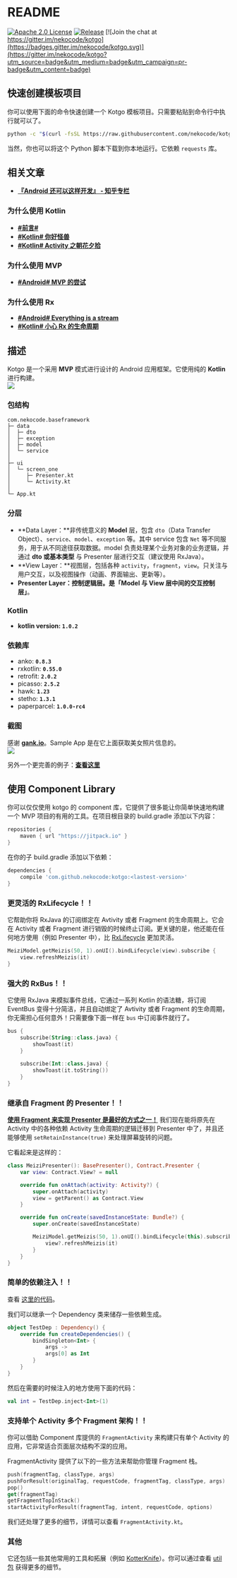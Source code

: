 # README

[![Apache 2.0 License](https://img.shields.io/badge/license-Apache%202.0-blue.svg?style=flat)](http://www.apache.org/licenses/LICENSE-2.0.html) [![Release](https://jitpack.io/v/nekocode/kotgo.svg)](https://jitpack.io/#nekocode/kotgo) [![Join the chat at https://gitter.im/nekocode/kotgo](https://badges.gitter.im/nekocode/kotgo.svg)](https://gitter.im/nekocode/kotgo?utm_source=badge&utm_medium=badge&utm_campaign=pr-badge&utm_content=badge)

## 快速创建模板项目
你可以使用下面的命令快速创建一个 Kotgo 模板项目。只需要粘贴到命令行中执行就可以了。
```bash
python -c "$(curl -fsSL https://raw.githubusercontent.com/nekocode/kotgo/master/project_creator.py)"
```
当然，你也可以将这个 Python 脚本下载到你本地运行。它依赖 `requests` 库。

## 相关文章
- [**『Android 还可以这样开发』 - 知乎专栏**](http://zhuanlan.zhihu.com/kotandroid)  

### 为什么使用 Kotlin
- [**#前言#**](http://zhuanlan.zhihu.com/kotandroid/20313799)
- [**#Kotlin# 你好怪兽**](http://zhuanlan.zhihu.com/kotandroid/20314409)
- [**#Kotlin# Activity 之朝花夕拾**](http://zhuanlan.zhihu.com/kotandroid/20349241)

### 为什么使用 MVP
- [**#Android# MVP 的尝试**](http://zhuanlan.zhihu.com/kotandroid/20358928)

### 为什么使用 Rx
- [**#Android# Everything is a stream**](http://zhuanlan.zhihu.com/kotandroid/20498267)
- [**#Kotlin# 小心 Rx 的生命周期**](http://zhuanlan.zhihu.com/kotandroid/20514727)


## 描述
Kotgo 是一个采用 **MVP** 模式进行设计的 Android 应用框架。它使用纯的 **Kotlin** 进行构建。  
![](art/layer.png)

### 包结构
```
com.nekocode.baseframework
├─ data
│  ├─ dto
│  ├─ exception
│  ├─ model
│  └─ service
│ 
├─ ui
│  └─ screen_one
│     ├─ Presenter.kt
│     └─ Activity.kt
│
└─ App.kt
```

### 分层
- **Data Layer：**非传统意义的 **Model** 层，包含 `dto`（Data Transfer Object）、`service`、`model`、`exception` 等。其中 service 包含 `Net` 等不同服务，用于从不同途径获取数据。model 负责处理某个业务对象的业务逻辑，并通过 **dto 或基本类型** 与 Presenter 层进行交互（建议使用 RxJava）。
- **View Layer：**视图层，包括各种 `activity`，`fragment`，`view`。只关注与用户交互，以及视图操作（动画、界面输出、更新等）。
- **Presenter Layer：**控制逻辑层。是**「Model 与 View 层中间的交互控制层」**。

### Kotlin
- **kotlin version: `1.0.2`**

### 依赖库
- anko: **`0.8.3`**
- rxkotlin: **`0.55.0`**
- retrofit: **`2.0.2`**
- picasso: **`2.5.2`**
- hawk: **`1.23`**
- stetho: **`1.3.1`**
- paperparcel: **`1.0.0-rc4`**

### 截图
感谢 **[gank.io](http://gank.io/)**。Sample App 是在它上面获取美女照片信息的。  
![](art/screenshot.png)

另外一个更完善的例子：**[查看这里](https://github.com/nekocode/murmur)**

## 使用 Component Library
你可以仅仅使用 kotgo 的 component 库，它提供了很多能让你简单快速地构建一个 MVP 项目的有用的工具。在项目根目录的 build.gradle 添加以下内容：
```gradle
repositories {
    maven { url "https://jitpack.io" }
}
```

在你的子 build.gradle 添加以下依赖：
```gradle
dependencies {
    compile 'com.github.nekocode:kotgo:<lastest-version>'
}
```

### 更灵活的 RxLifecycle！！
它帮助你将 RxJava 的订阅绑定在 Avtivity 或者 Fragment 的生命周期上。它会在 Activity 或者 Fragment 进行销毁的时候终止订阅。更关键的是，他还能在任何地方使用（例如 Presenter 中），比 [RxLifecycle](https://github.com/trello/RxLifecycle) 更加灵活。  
```kotlin
MeiziModel.getMeizis(50, 1).onUI().bindLifecycle(view).subscribe {
    view.refreshMeizis(it)
}
```

### 强大的 RxBus！！
它使用 RxJava 来模拟事件总线，它通过一系列 Kotlin 的语法糖，将订阅 EventBus 变得十分简洁，并且自动绑定了 Avtivity 或者 Fragment 的生命周期，你无需担心任何意外！只需要像下面一样在 `bus` 中订阅事件就行了。  
```kotlin
bus {
    subscribe(String::class.java) {
        showToast(it)
    }
    
    subscribe(Int::class.java) {
        showToast(it.toString())
    }
}
```

### 继承自 Fragment 的 Presenter！！
**[使用 Fragment 来实现 Presenter 是最好的方式之一！](http://zhuanlan.zhihu.com/p/20656755?refer=kotandroid)** 我们现在能将原先在 Activity 中的各种依赖 Activity 生命周期的逻辑迁移到 Presenter 中了，并且还能够使用 `setRetainInstance(true)` 来处理屏幕旋转的问题。

它看起来是这样的：
```kotlin
class MeiziPresenter(): BasePresenter(), Contract.Presenter {
    var view: Contract.View? = null

    override fun onAttach(activity: Activity?) {
        super.onAttach(activity)
        view = getParent() as Contract.View
    }

    override fun onCreate(savedInstanceState: Bundle?) {
        super.onCreate(savedInstanceState)

        MeiziModel.getMeizis(50, 1).onUI().bindLifecycle(this).subscribe {
            view?.refreshMeizis(it)
        }
    }
}
```

### 简单的依赖注入！！
查看 [这里的代码](https://github.com/nekocode/kotgo/blob/master/sample%2Fsrc%2Fmain%2Fjava%2Fcn%2Fnekocode%2Fkotgo%2Fsample%2FApp.kt#L22-34)。

我们可以继承一个 Dependency 类来储存一些依赖生成。
```kotlin
object TestDep : Dependency() {
    override fun createDependencies() {
        bindSingleton<Int> {
            args ->
            args[0] as Int
        }
    }
}
```
然后在需要的时候注入的地方使用下面的代码：
```kotlin
val int = TestDep.inject<Int>(1)
```

### 支持单个 Activity 多个 Fragment 架构！！
你可以借助 Component 库提供的 `FragmentActivity` 来构建只有单个 Activity 的应用，它非常适合页面层次结构不深的应用。

FragmentActivity 提供了以下的一些方法来帮助你管理 Fragment 栈。
```kotlin
push(fragmentTag, classType, args)
pushForResult(originalTag, requestCode, fragmentTag, classType, args)
pop()
get(fragmentTag)
getFragmentTopInStack()
startActivityForResult(fragmentTag, intent, requestCode, options)
```

我们还处理了更多的细节，详情可以查看 `FragmentActivity.kt`。

### 其他
它还包括一些其他常用的工具和拓展（例如 [KotterKnife](https://github.com/JakeWharton/kotterknife)）。你可以通过查看 [util 包](component/src/main/java/cn/nekocode/kotgo/component/util) 获得更多的细节。
